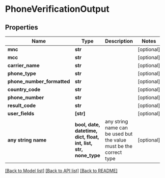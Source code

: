 # PhoneVerificationOutput


## Properties
Name | Type | Description | Notes
------------ | ------------- | ------------- | -------------
**mnc** | **str** |  | [optional] 
**mcc** | **str** |  | [optional] 
**carrier_name** | **str** |  | [optional] 
**phone_type** | **str** |  | [optional] 
**phone_number_formatted** | **str** |  | [optional] 
**country_code** | **str** |  | [optional] 
**phone_number** | **str** |  | [optional] 
**result_code** | **str** |  | [optional] 
**user_fields** | **[str]** |  | [optional] 
**any string name** | **bool, date, datetime, dict, float, int, list, str, none_type** | any string name can be used but the value must be the correct type | [optional]

[[Back to Model list]](../README.md#documentation-for-models) [[Back to API list]](../README.md#documentation-for-api-endpoints) [[Back to README]](../README.md)


